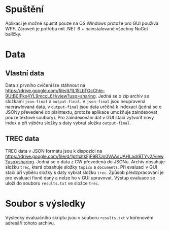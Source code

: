 # Spuštění

Aplikaci je možné spustit pouze na OS Windows protože pro GUI používá WPF. Zároveň je potřeba mít .NET 6 + nainstalované všechny NuGet balíčky.

# Data

## Vlastní data

Data z prvního cvičení lze stáhnout na https://drive.google.com/file/d/1L15LbTGcChte-9UtB0IFkx4YL9mccL6H/view?usp=sharing. Jedná se o zip archiv se složkami <code>json-final</code> a <code>output-final</code>. V <code>json-final</code> jsou neupravená nacrawlovaná data, v <code>output-final</code> jsou data určěná k indexaci (jedná se o JSONy převedené do plaintextu, protože aplikace umožňuje zaindexovat pouze textové soubory). Pro zaindexování dat v GUI stačí vytvořit nový index a při výběru složky s daty vybrat složku <code>output-final</code>.

## TREC data

TREC data v JSON formátu jsou k dispozici na https://drive.google.com/file/d/1pt1xltkEjF9R7Jn0VAAsUAHLadrBTYy2/view?usp=sharing. Jedná se o data z CW převedená do JSONu. Archiv obsahuje složku <code>trec</code>, která obsahuje složky <code>topics</code> a <code>documents</code>. Při evaluaci v GUI stačí při výběru složky s daty vybrat složku <code>trec</code>. Způsob předzpracování je pro evaluaci fixně daný a nelze ho v GUI upravovat. Výstup evaluace se uloží do souboru <code>results.txt</code> ve složce <code>trec</code>. 

# Soubor s výsledky

Výsledky evaluačního skriptu jsou v souboru <code>results.txt</code> v kořenovém adresáři tohoto archivu.